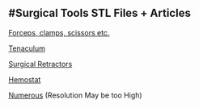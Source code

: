#Surgical Tools STL Files + Articles
---
[Forceps, clamps, scissors etc.](http://www.yeggi.com/q/surgical+tools/) 

[Tenaculum](http://www.123dapp.com/123C-3D-Model/Tenaculum/948143) 

[Surgical Retractors](http://www.thingiverse.com/thing:315366/#files)
 
[Hemostat](http://www.thingiverse.com/thing:13152)

[Numerous](https://grabcad.com/library?per_page=20&query=surgery) (Resolution May be too High)
